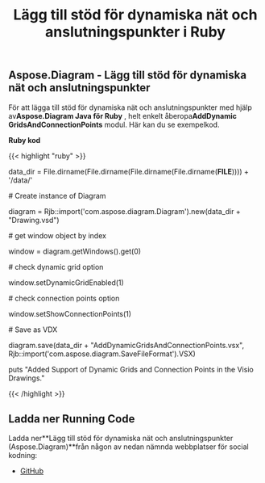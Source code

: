 ﻿---
title: Lägg till stöd för dynamiska nät och anslutningspunkter i Ruby
type: docs
weight: 10
url: /sv/java/add-support-of-dynamic-grids-and-connection-points-in-ruby/
---
## **Aspose.Diagram - Lägg till stöd för dynamiska nät och anslutningspunkter**
 För att lägga till stöd för dynamiska nät och anslutningspunkter med hjälp av**Aspose.Diagram Java för Ruby** , helt enkelt åberopa**AddDynamic GridsAndConnectionPoints** modul. Här kan du se exempelkod.

**Ruby kod**

{{< highlight "ruby" >}}

 data_dir = File.dirname(File.dirname(File.dirname(File.dirname(__FILE__)))) + '/data/'

\# Create instance of Diagram

diagram = Rjb::import('com.aspose.diagram.Diagram').new(data_dir + "Drawing.vsd")

\# get window object by index

window = diagram.getWindows().get(0)

\# check dynamic grid option

window.setDynamicGridEnabled(1)

\# check connection points option

window.setShowConnectionPoints(1)

\# Save as VDX

diagram.save(data_dir + "AddDynamicGridsAndConnectionPoints.vsx", Rjb::import('com.aspose.diagram.SaveFileFormat').VSX)

puts "Added Support of Dynamic Grids and Connection Points in the Visio Drawings."

{{< /highlight >}}
## **Ladda ner Running Code**
 Ladda ner**Lägg till stöd för dynamiska nät och anslutningspunkter (Aspose.Diagram)**från någon av nedan nämnda webbplatser för social kodning:

- [GitHub](https://github.com/asposediagram/Aspose.Diagram-for-Java/blob/master/Plugins/Aspose_Diagram_Java_for_Ruby/lib/asposediagramjava/WindowElements/adddynamicgridsandconnectionpoints.rb)
